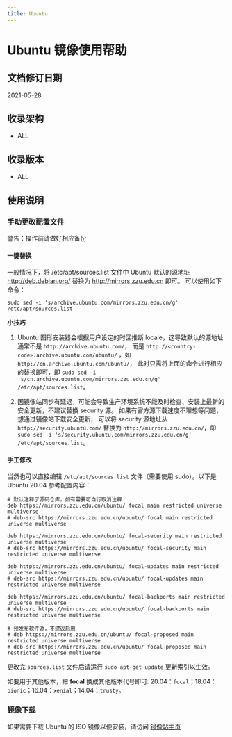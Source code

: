```yaml
---
title: Ubuntu
---
```

# Ubuntu 镜像使用帮助

## 文档修订日期

2021-05-28

## 收录架构

- ALL

## 收录版本

- ALL

## 使用说明

### 手动更改配置文件

警告：操作前请做好相应备份

#### 一键替换

一般情况下，将 /etc/apt/sources.list 文件中 Ubuntu 默认的源地址 http://deb.debian.org/ 替换为 http://mirrors.zzu.edu.cn 即可。 可以使用如下命令：

```shell
sudo sed -i 's/archive.ubuntu.com/mirrors.zzu.edu.cn/g' /etc/apt/sources.list
```

**小技巧**

1. Ubuntu 图形安装器会根据用户设定的时区推断 locale，这导致默认的源地址通常不是 `http://archive.ubuntu.com/`， 而是 `http://<country-code>.archive.ubuntu.com/ubuntu/` ，如 `http://cn.archive.ubuntu.com/ubuntu/`， 此时只需将上面的命令进行相应的替换即可，即 `sudo sed -i 's/cn.archive.ubuntu.com/mirrors.zzu.edu.cn/g' /etc/apt/sources.list`。

2. 因镜像站同步有延迟，可能会导致生产环境系统不能及时检查、安装上最新的安全更新，不建议替换 security 源。 如果有官方源下载速度不理想等问题，想通过镜像站下载安全更新， 可以将 security 源地址从 `http://security.ubuntu.com/` 替换为 `http://mirrors.zzu.edu.cn/`，即 `sudo sed -i 's/security.ubuntu.com/mirrors.zzu.edu.cn/g' /etc/apt/sources.list`。

#### 手工修改

当然也可以直接编辑 `/etc/apt/sources.list` 文件（需要使用 sudo）。以下是 Ubuntu 20.04 参考配置内容：

```
# 默认注释了源码仓库，如有需要可自行取消注释
deb https://mirrors.zzu.edu.cn/ubuntu/ focal main restricted universe multiverse
# deb-src https://mirrors.zzu.edu.cn/ubuntu/ focal main restricted universe multiverse

deb https://mirrors.zzu.edu.cn/ubuntu/ focal-security main restricted universe multiverse
# deb-src https://mirrors.zzu.edu.cn/ubuntu/ focal-security main restricted universe multiverse

deb https://mirrors.zzu.edu.cn/ubuntu/ focal-updates main restricted universe multiverse
# deb-src https://mirrors.zzu.edu.cn/ubuntu/ focal-updates main restricted universe multiverse

deb https://mirrors.zzu.edu.cn/ubuntu/ focal-backports main restricted universe multiverse
# deb-src https://mirrors.zzu.edu.cn/ubuntu/ focal-backports main restricted universe multiverse

# 预发布软件源，不建议启用
# deb https://mirrors.zzu.edu.cn/ubuntu/ focal-proposed main restricted universe multiverse
# deb-src https://mirrors.zzu.edu.cn/ubuntu/ focal-proposed main restricted universe multiverse
```

更改完 `sources.list` 文件后请运行 `sudo apt-get update` 更新索引以生效。

如要用于其他版本，把 **focal** 换成其他版本代号即可: 20.04：`focal`；18.04：`bionic`；16.04：`xenial`；14.04：`trusty`。

### 镜像下载

如果需要下载 Ubuntu 的 ISO 镜像以便安装，请访问 [镜像站主页](http://mirrors.zzu.edu.cn)

